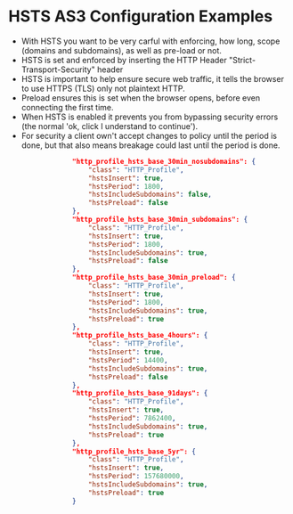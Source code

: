 
# HSTS AS3 Configuration Examples

* With HSTS you want to be very carful with enforcing, how long, scope (domains and subdomains), as well as pre-load or not.
* HSTS is set and enforced by inserting the HTTP Header "Strict-Transport-Security" header
* HSTS is important to help ensure secure web traffic, it tells the browser to use HTTPS (TLS) only not plaintext HTTP.
* Preload ensures this is set when the browser opens, before even connecting the first time.
* When HSTS is enabled it prevents you from bypassing security errors (the normal 'ok, click I understand to continue').
* For security a client own't accept changes to policy until the period is done, but that also means breakage could last until the period is done.

``` JSON
                "http_profile_hsts_base_30min_nosubdomains": {
                    "class": "HTTP_Profile",
                    "hstsInsert": true,
                    "hstsPeriod": 1800,
                    "hstsIncludeSubdomains": false,
                    "hstsPreload": false
                },
                "http_profile_hsts_base_30min_subdomains": {
                    "class": "HTTP_Profile",
                    "hstsInsert": true,
                    "hstsPeriod": 1800,
                    "hstsIncludeSubdomains": true,
                    "hstsPreload": false
                },
                "http_profile_hsts_base_30min_preload": {
                    "class": "HTTP_Profile",
                    "hstsInsert": true,
                    "hstsPeriod": 1800,
                    "hstsIncludeSubdomains": true,
                    "hstsPreload": true
                },
                "http_profile_hsts_base_4hours": {
                    "class": "HTTP_Profile",
                    "hstsInsert": true,
                    "hstsPeriod": 14400,
                    "hstsIncludeSubdomains": true,
                    "hstsPreload": false
                },
                "http_profile_hsts_base_91days": {
                    "class": "HTTP_Profile",
                    "hstsInsert": true,
                    "hstsPeriod": 7862400,
                    "hstsIncludeSubdomains": true,
                    "hstsPreload": true
                },
                "http_profile_hsts_base_5yr": {
                    "class": "HTTP_Profile",
                    "hstsInsert": true,
                    "hstsPeriod": 157680000,
                    "hstsIncludeSubdomains": true,
                    "hstsPreload": true
                }
```
